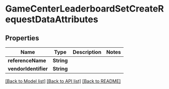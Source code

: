 # GameCenterLeaderboardSetCreateRequestDataAttributes

## Properties
Name | Type | Description | Notes
------------ | ------------- | ------------- | -------------
**referenceName** | **String** |  | 
**vendorIdentifier** | **String** |  | 

[[Back to Model list]](../README.md#documentation-for-models) [[Back to API list]](../README.md#documentation-for-api-endpoints) [[Back to README]](../README.md)


